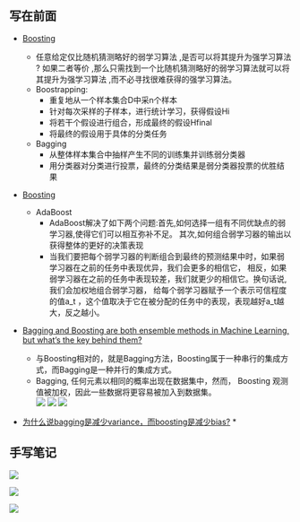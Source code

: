 ## 写在前面* [Boosting](https://blog.csdn.net/xiaohukun/article/details/78189281)    * 任意给定仅比随机猜测略好的弱学习算法 ,是否可以将其提升为强学习算法 ?     如果二者等价 ,那么只需找到一个比随机猜测略好的弱学习算法就可以将其提升为强学习算法 ,而不必寻找很难获得的强学习算法。    * Boostrapping:        * 重复地从一个样本集合D中采n个样本        * 针对每次采样的子样本，进行统计学习，获得假设Hi        * 将若干个假设进行组合，形成最终的假设Hfinal        * 将最终的假设用于具体的分类任务    * Bagging        * 从整体样本集合中抽样产生不同的训练集并训练弱分类器        * 用分类器对分类进行投票，最终的分类结果是弱分类器投票的优胜结果* [Boosting](https://zhuanlan.zhihu.com/p/26215100)    * AdaBoost        * AdaBoost解决了如下两个问题:首先,如何选择一组有不同优缺点的弱学习器,使得它们可以相互弥补不足。        其次,如何组合弱学习器的输出以获得整体的更好的决策表现        * 当我们要把每个弱学习器的判断组合到最终的预测结果中时，如果弱学习器在之前的任务中表现优异，我们会更多的相信它，        相反，如果弱学习器在之前的任务中表现较差，我们就更少的相信它。换句话说,我们会加权地组合弱学习器，        给每个弱学习器赋予一个表示可信程度的值a_t ，这个值取决于它在被分配的任务中的表现，表现越好a_t越大，反之越小。* [Bagging and Boosting are both ensemble methods in Machine Learning, but what’s the key behind them?](https://quantdare.com/what-is-the-difference-between-bagging-and-boosting/)    * 与Boosting相对的，就是Bagging方法，Boosting属于一种串行的集成方式，而Bagging是一种并行的集成方式。    * Bagging, 任何元素以相同的概率出现在数据集中，然而， Boosting 观测值被加权，因此一些数据将更容易被加入到数据集。 \    ![](readme/bagging_01.png)    ![](readme/bagging_02.png)    ![](readme/bagging_03.png)* [为什么说bagging是减少variance，而boosting是减少bias?](https://www.zhihu.com/question/26760839)    *                     ## 手写笔记![](ensemble_learning/8.1.jpg)![](ensemble_learning/8.2.jpg)![](ensemble_learning/8.3.jpg)